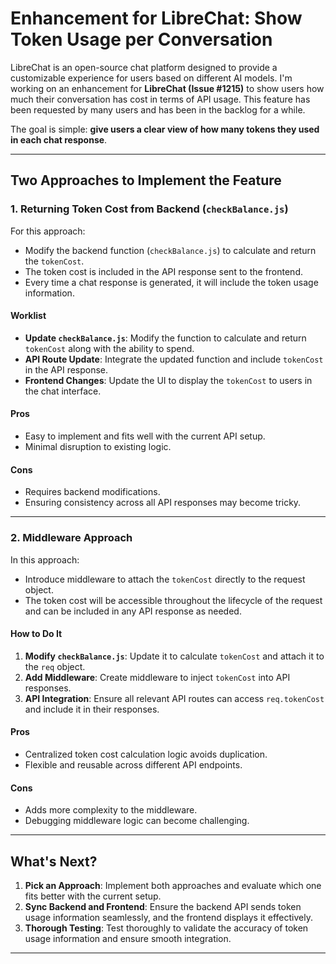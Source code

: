 # **Enhancement for LibreChat: Show Token Usage per Conversation**

LibreChat is an open-source chat platform designed to provide a customizable experience for users based on different AI models. I'm working on an enhancement for **LibreChat (Issue #1215)** to show users how much their conversation has cost in terms of API usage. This feature has been requested by many users and has been in the backlog for a while.

The goal is simple: **give users a clear view of how many tokens they used in each chat response**.

---

## **Two Approaches to Implement the Feature**

### **1. Returning Token Cost from Backend (`checkBalance.js`)**

For this approach:
- Modify the backend function (`checkBalance.js`) to calculate and return the `tokenCost`.
- The token cost is included in the API response sent to the frontend.
- Every time a chat response is generated, it will include the token usage information.

#### **Worklist**
- **Update `checkBalance.js`**: Modify the function to calculate and return `tokenCost` along with the ability to spend.
- **API Route Update**: Integrate the updated function and include `tokenCost` in the API response.
- **Frontend Changes**: Update the UI to display the `tokenCost` to users in the chat interface.

#### **Pros**
- Easy to implement and fits well with the current API setup.
- Minimal disruption to existing logic.

#### **Cons**
- Requires backend modifications.
- Ensuring consistency across all API responses may become tricky.

---

### **2. Middleware Approach**

In this approach:
- Introduce middleware to attach the `tokenCost` directly to the request object.
- The token cost will be accessible throughout the lifecycle of the request and can be included in any API response as needed.

#### **How to Do It**
1. **Modify `checkBalance.js`**: Update it to calculate `tokenCost` and attach it to the `req` object.
2. **Add Middleware**: Create middleware to inject `tokenCost` into API responses.
3. **API Integration**: Ensure all relevant API routes can access `req.tokenCost` and include it in their responses.

#### **Pros**
- Centralized token cost calculation logic avoids duplication.
- Flexible and reusable across different API endpoints.

#### **Cons**
- Adds more complexity to the middleware.
- Debugging middleware logic can become challenging.

---

## **What's Next?**

1. **Pick an Approach**: Implement both approaches and evaluate which one fits better with the current setup.
2. **Sync Backend and Frontend**: Ensure the backend API sends token usage information seamlessly, and the frontend displays it effectively.
3. **Thorough Testing**: Test thoroughly to validate the accuracy of token usage information and ensure smooth integration.

---

